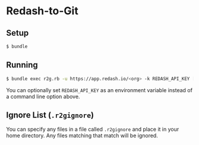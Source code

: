 # Redash-to-Git

## Setup

```bash
$ bundle
```

## Running

```bash
$ bundle exec r2g.rb -u https://app.redash.io/<org> -k REDASH_API_KEY [-o OUTPUT_DIR]
```

You can optionally set `REDASH_API_KEY` as an environment variable instead of a command line option above.

## Ignore List (`.r2gignore`)

You can specify any files in a file called `.r2gignore` and place it in your home directory. Any files matching that match will be ignored.
